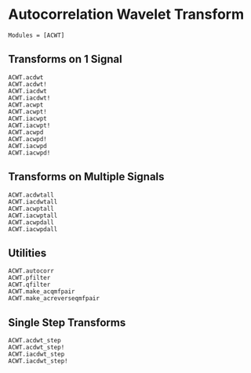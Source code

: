 # Autocorrelation Wavelet Transform

```@index
Modules = [ACWT]
```

## Transforms on 1 Signal
```@docs
ACWT.acdwt
ACWT.acdwt!
ACWT.iacdwt
ACWT.iacdwt!
ACWT.acwpt
ACWT.acwpt!
ACWT.iacwpt
ACWT.iacwpt!
ACWT.acwpd
ACWT.acwpd!
ACWT.iacwpd
ACWT.iacwpd!
```

## Transforms on Multiple Signals
```@docs
ACWT.acdwtall
ACWT.iacdwtall
ACWT.acwptall
ACWT.iacwptall
ACWT.acwpdall
ACWT.iacwpdall
```

## Utilities
```@docs
ACWT.autocorr
ACWT.pfilter
ACWT.qfilter
ACWT.make_acqmfpair
ACWT.make_acreverseqmfpair
```

## Single Step Transforms
```@docs
ACWT.acdwt_step
ACWT.acdwt_step!
ACWT.iacdwt_step
ACWT.iacdwt_step!
```